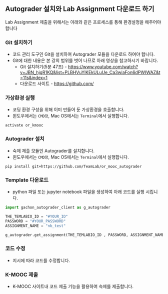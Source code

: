 ## Autograder 설치와 Lab Assignment 다운로드 하기
Lab Assignment 제출을 위해서는 아래와 같은 프로세스를 통해 환경설정을 해주어야 합니다

### Git 설치하기
- 코드 관리 도구인 Git을 설치하여 Autograder 모듈을 다운로드 하여야 합니다.
- Git에 대한 내용은 본 강의 범위를 벗어 나므로 아래 영상을 참고하시기 바랍니다.
    - Git 설치하기(5분 47초) - https://www.youtube.com/watch?v=JBN_hjgR1KQ&list=PLBHVuYlKEkULuUe_Ca3wiaFon6dPWIWAZ&t=11s&index=1
    - 다운로드 사이트 - https://github.com/

### 가상환경 실행
- 코딩 환경 구성을 위해 이미 만들어 둔 가상환경을 호출합니다.
- 윈도우에서는 `CMD창`, Mac OS에서는 `Terminal`에서 실행합니다.
```commandline
activate or_kmooc
```
### Autograder 설치
- 숙제 제출 모듈인 Autograder를 설치합니다.
- 윈도우에서는 `CMD창`, Mac OS에서는 `Terminal`에서 실행합니다.
```commandline
pip install git+https://github.com/TeamLab/or_mooc_autograder
```

### Template 다운로드
- python 파일 또는 jupyter notebook 파일을 생성하여 아래 코드를 실행 시킵니다.

```python
import gachon_autograder_client as g_autograder

THE_TEMLABIO_ID = "#YOUR_ID"
PASSWORD = "#YOUR_PASSWORD"
ASSIGNMENT_NAME = "nb_test"

g_autograder.get_assignment(THE_TEMLABIO_ID , PASSWORD, ASSIGNMENT_NAME)
```

### 코드 수정
- 지시에 따라 코드를 수정합니다.

### K-MOOC 제출
- K-MOOC 사이트내 코드 제출 기능을 활용하여 숙제를 제출합니다.
